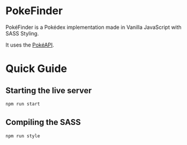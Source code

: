 # PokeFinder
PokéFinder is a Pokédex implementation made in Vanilla JavaScript with SASS Styling.

It uses the [PokéAPI](https://pokeapi.co/).

# Quick Guide

## Starting the live server
```js
npm run start
```

## Compiling the SASS

```js
npm run style 
```


